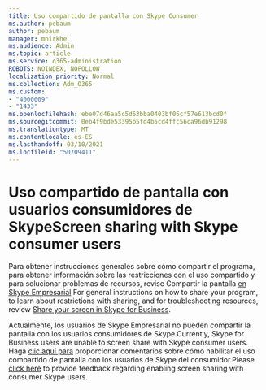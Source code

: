 ```yaml
---
title: Uso compartido de pantalla con Skype Consumer
ms.author: pebaum
author: pebaum
manager: mnirkhe
ms.audience: Admin
ms.topic: article
ms.service: o365-administration
ROBOTS: NOINDEX, NOFOLLOW
localization_priority: Normal
ms.collection: Adm_O365
ms.custom:
- "4000009"
- "1433"
ms.openlocfilehash: ebe07d46aa5c5d63bba0403bf05cf57e613bcd0f
ms.sourcegitcommit: 0eb4f9bde53395b5fd4b5cd4ffc56ca96db91298
ms.translationtype: MT
ms.contentlocale: es-ES
ms.lasthandoff: 03/10/2021
ms.locfileid: "50709411"
---
```

# <a name="screen-sharing-with-skype-consumer-users"></a><span data-ttu-id="56fa4-102">Uso compartido de pantalla con usuarios consumidores de Skype</span><span class="sxs-lookup"><span data-stu-id="56fa4-102">Screen sharing with Skype consumer users</span></span>

<span data-ttu-id="56fa4-103">Para obtener instrucciones generales sobre cómo compartir el programa, para obtener información sobre las restricciones con el uso compartido y para solucionar problemas de recursos, revise Compartir la pantalla [en Skype Empresarial](https://support.microsoft.com/office/share-and-present-content-from-skype-meetings-app-skype-for-business-web-app-234b0c06-a88d-4707-904c-4fd6c571fc01).</span><span class="sxs-lookup"><span data-stu-id="56fa4-103">For general instructions on how to share your program, to learn about restrictions with sharing, and for troubleshooting resources, review [Share your screen in Skype for Business](https://support.microsoft.com/office/share-and-present-content-from-skype-meetings-app-skype-for-business-web-app-234b0c06-a88d-4707-904c-4fd6c571fc01).</span></span>  

<span data-ttu-id="56fa4-104">Actualmente, los usuarios de Skype Empresarial no pueden compartir la pantalla con los usuarios consumidores de Skype.</span><span class="sxs-lookup"><span data-stu-id="56fa4-104">Currently, Skype for Business users are unable to screen share with Skype consumer users.</span></span> <span data-ttu-id="56fa4-105">Haga [clic aquí para](https://www.skypefeedback.com/forums/299913-generally-available/suggestions/12335259-enable-screen-sharing-to-consumer-skype-users) proporcionar comentarios sobre cómo habilitar el uso compartido de pantalla con los usuarios de Skype del consumidor.</span><span class="sxs-lookup"><span data-stu-id="56fa4-105">Please [click here](https://www.skypefeedback.com/forums/299913-generally-available/suggestions/12335259-enable-screen-sharing-to-consumer-skype-users) to provide feedback regarding enabling screen sharing with consumer Skype users.</span></span> 
